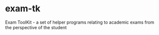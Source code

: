 # exam-tk
Exam ToolKit - a set of helper programs relating to academic exams from the perspective of the student
